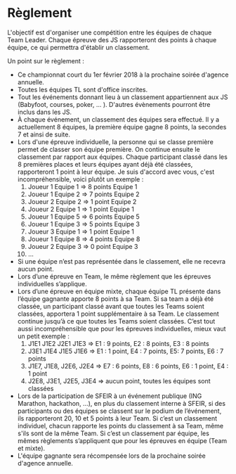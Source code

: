 # Règlement

L'objectif est d'organiser une compétition entre les équipes de chaque Team Leader. Chaque épreuve des JS rapporteront des points à chaque équipe, ce qui permettra d'établir un classement.

Un point sur le règlement :
 - Ce championnat court du 1er février 2018 à la prochaine soirée d'agence annuelle.
 - Toutes les équipes TL sont d'office inscrites.
 - Tout les événements donnant lieu à un classement appartiennent aux JS (Babyfoot, courses, poker, ... ). D'autres évènements pourront être inclus dans les JS.
 - À chaque événement, un classement des équipes sera effectué. Il y a actuellement 8 équipes, la première équipe gagne 8 points, la secondes 7 et ainsi de suite.
 - Lors d'une épreuve individuelle, la personne qui se classe première permet de classer son équipe première. On continue ensuite le classement par rapport aux équipes. Chaque participant classé dans les 8 premières places et leurs équipes ayant déjà été classées, rapporteront 1 point à leur équipe. Je suis d'accord avec vous, c'est incompréhensible, voici plutôt un exemple : 
    1. Joueur 1 Equipe 1 => 8 points Equipe 1
    2. Joueur 1 Equipe 2 => 7 points Equipe 2
    3. Joueur 2 Equipe 2 => 1 point Equipe 2
    4. Joueur 2 Equipe 1 => 1 point Equipe 1
    5. Joueur 1 Equipe 5 => 6 points Equipe 5
    6. Joueur 1 Equipe 3 => 5 points Equipe 3
    7. Joueur 3 Equipe 1 => 1 point Equipe 1  
    8. Joueur 1 Equipe 8 => 4 points Equipe 8
    9. Joueur 2 Equipe 3 => 0 point Equipe 3
    10. …
 - Si une équipe n’est pas représentée dans le classement, elle ne recevra aucun point.
 - Lors d’une épreuve en Team, le même règlement que les épreuves individuelles s’applique.
 - Lors d’une épreuve en équipe mixte, chaque équipe TL présente dans l’équipe gagnante apporte 8 points à sa Team. Si sa team a déjà été classée, un participant classé avant que toutes les Teams soient classées, apportera 1 point supplémentaire à sa Team. Le classement continue jusqu’à ce que toutes les Teams soient classées. C’est tout aussi incompréhensible que pour les épreuves individuelles, mieux vaut un petit exemple :
    1. J1E1 J1E2 J2E1 J1E3 => E1 : 9 points, E2 : 8 points, E3 : 8 points
    2. J3E1 J1E4 J1E5 J1E6 => E1 : 1 point, E4 : 7 points, E5: 7 points, E6 : 7 points
    3. J1E7, J1E8, J2E6, J2E4 => E7 : 6 points, E8 : 6 points, E6 : 1 point, E4 : 1 point
    4. J2E8, J3E1, J2E5, J3E4 => aucun point, toutes les équipes sont classées
 - Lors de la participation de SFEIR à un événement publique (ING Marathon, hackathon, …), en plus du classement interne à SFEIR, si des participants ou des équipes se classent sur le podium de l’événement, ils rapporteront 20, 10 et 5 points à leur Team. Si c’est un classement individuel, chacun rapporte les points du classement à sa Team, même s'ils sont de la même Team. Si c’est un classement par équipe, les mêmes règlements s’appliquent que pour les épreuves en équipe (Team et mixte).
 - L'équipe gagnante sera récompensée lors de la prochaine soirée d'agence annuelle.
